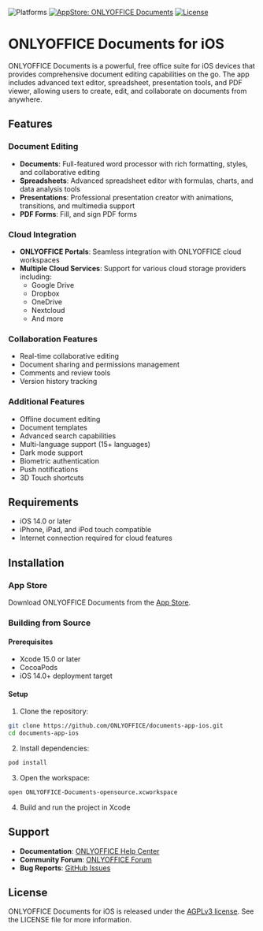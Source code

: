 ![Platforms](https://img.shields.io/badge/platforms-ios-lightgrey.svg)
[![AppStore: ONLYOFFICE Documents](https://img.shields.io/badge/version-9.0.4-blue.svg?style=flat)](https://itunes.apple.com/app/onlyoffice-documents/id944896972)
[![License](https://img.shields.io/badge/License-AGPL%20v3-blue.svg)](https://www.gnu.org/licenses/agpl-3.0)

# ONLYOFFICE Documents for iOS

ONLYOFFICE Documents is a powerful, free office suite for iOS devices that provides comprehensive document editing capabilities on the go. The app includes advanced text editor, spreadsheet, presentation tools, and PDF viewer, allowing users to create, edit, and collaborate on documents from anywhere.

## Features

### Document Editing
- **Documents**: Full-featured word processor with rich formatting, styles, and collaborative editing
- **Spreadsheets**: Advanced spreadsheet editor with formulas, charts, and data analysis tools  
- **Presentations**: Professional presentation creator with animations, transitions, and multimedia support
- **PDF Forms**: Fill, and sign PDF forms

### Cloud Integration
- **ONLYOFFICE Portals**: Seamless integration with ONLYOFFICE cloud workspaces
- **Multiple Cloud Services**: Support for various cloud storage providers including:
  - Google Drive
  - Dropbox
  - OneDrive
  - Nextcloud
  - And more

### Collaboration Features
- Real-time collaborative editing
- Document sharing and permissions management
- Comments and review tools
- Version history tracking

### Additional Features
- Offline document editing
- Document templates
- Advanced search capabilities
- Multi-language support (15+ languages)
- Dark mode support
- Biometric authentication
- Push notifications
- 3D Touch shortcuts

## Requirements

- iOS 14.0 or later
- iPhone, iPad, and iPod touch compatible
- Internet connection required for cloud features

## Installation

### App Store
Download ONLYOFFICE Documents from the [App Store](https://itunes.apple.com/app/onlyoffice-documents/id944896972).

### Building from Source

#### Prerequisites
- Xcode 15.0 or later
- CocoaPods
- iOS 14.0+ deployment target

#### Setup
1. Clone the repository:
```bash
git clone https://github.com/ONLYOFFICE/documents-app-ios.git
cd documents-app-ios
```

2. Install dependencies:
```bash
pod install
```

3. Open the workspace:
```bash
open ONLYOFFICE-Documents-opensource.xcworkspace
```

4. Build and run the project in Xcode

## Support

- **Documentation**: [ONLYOFFICE Help Center](https://helpcenter.onlyoffice.com/)
- **Community Forum**: [ONLYOFFICE Forum](https://forum.onlyoffice.com/)
- **Bug Reports**: [GitHub Issues](https://github.com/ONLYOFFICE/documents-app-ios/issues)

## License

ONLYOFFICE Documents for iOS is released under the [AGPLv3 license](LICENSE.txt). See the LICENSE file for more information.
